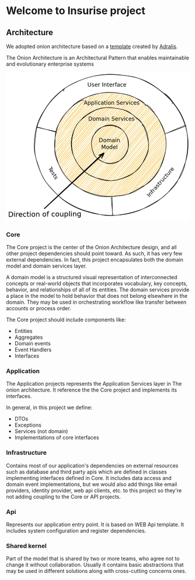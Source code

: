 # Welcome to Insurise project 

## Architecture
We adopted onion architecture based on a [template](https://github.com/ardalis/CleanArchitecture) created by [Adralis](https://github.com/ardalis).

The Onion Architecture is an Architectural Pattern that enables maintainable and evolutionary enterprise systems

![!](Docs/images/onion_architecture.jpg)

### Core
The Core project is the center of the Onion Architecture design, and all other project dependencies should point toward. As such, it has very few
external dependencies. In fact, this project encapsulates both the domain model and domain services layer.

A domain model is a structured visual representation of interconnected concepts or real-world objects that incorporates vocabulary, key concepts, 
behavior, and relationships of all of its entities. The domain services provide a place in the model to hold behavior that does not belong
elsewhere in the domain. They may be used in orchestrating workflow like transfer between accounts or process order.

The Core project should include components like:
- Entities
- Aggregates
- Domain events
- Event Handlers
- Interfaces


### Application
The Application projects represents the Application Services layer in The onion architecture. It reference the the Core project and implements its interfaces.

In general, in this project we define:
- DTOs
- Exceptions
- Services (not domain)
- Implementations of core interfaces

### Infrastructure
Contains most of our application's dependencies on external resources such as database and third party apis which are defined in classes implementing interfaces
defined in Core. It includes data access and domain event implementations, but we would also add things like email providers, identity provider, web api clients,
etc. to this project so they're not adding coupling to the Core or API projects.

### Api
Represents our application entry point. It is based on WEB Api template. It includes system configuration and register dependencies.

### Shared kernel
Part of the model that is shared by two or more teams, who agree not to change it without collaboration. Usually it contains basic abstractions that may be used
in different solutions along with cross-cutting concerns ones.